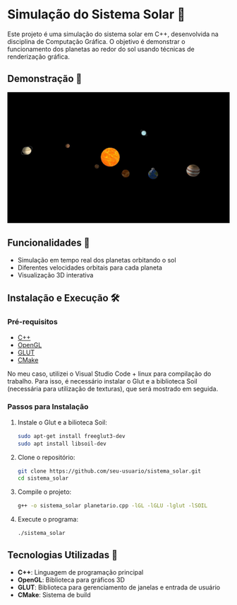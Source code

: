 # Simulação do Sistema Solar 🌌

Este projeto é uma simulação do sistema solar em C++, desenvolvida na disciplina de Computação Gráfica. O objetivo é demonstrar o funcionamento dos planetas ao redor do sol usando técnicas de renderização gráfica.

## Demonstração 🚀

![Sistema Solar](imagens/simulacao.jpg) 

## Funcionalidades 🌟

- Simulação em tempo real dos planetas orbitando o sol
- Diferentes velocidades orbitais para cada planeta
- Visualização 3D interativa

## Instalação e Execução 🛠️

### Pré-requisitos

- [C++](https://www.cplusplus.com/)
- [OpenGL](https://www.opengl.org/)
- [GLUT](https://www.opengl.org/resources/libraries/glut/)
- [CMake](https://cmake.org/)

No meu caso, utilizei o Visual Studio Code + linux para compilação do trabalho. Para isso, é necessário instalar o Glut e a biblioteca Soil (necessária para utilização de texturas), que será mostrado em seguida.


### Passos para Instalação

1. Instale o Glut e a bilioteca Soil:
    ```sh
    sudo apt-get install freeglut3-dev
    sudo apt install libsoil-dev
    ```

3. Clone o repositório:
    ```sh
    git clone https://github.com/seu-usuario/sistema_solar.git
    cd sistema_solar
    ```

4. Compile o projeto:
    ```sh
    g++ -o sistema_solar planetario.cpp -lGL -lGLU -lglut -lSOIL
    ```

3. Execute o programa:
    ```sh
    ./sistema_solar
    ```

## Tecnologias Utilizadas 🧰

- **C++**: Linguagem de programação principal
- **OpenGL**: Biblioteca para gráficos 3D
- **GLUT**: Biblioteca para gerenciamento de janelas e entrada de usuário
- **CMake**: Sistema de build

